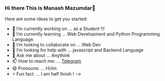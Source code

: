 ### Hi there This is Manash Mazumdar👋


Here are some ideas to get you started:

- 🔭 I’m currently working on ... as a Student !!!
- 🌱 I’m currently learning ... Web Development and Python Programming Language.
- 👯 I’m looking to collaborate on ... Web Dev
- 🤔 I’m looking for help with ... javascript and Backend Language
- 💬 Ask me about ... Anythink 
- 📫 How to reach me: ... [Telegram](https://t.me/M3an_X)
- 😄 Pronouns: ... Hi/im
- ⚡ Fun fact: ... I am half finish !
-->
